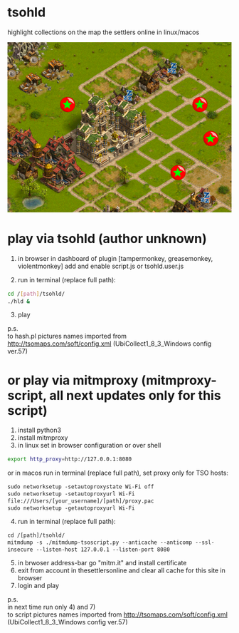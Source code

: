 # tsohld
highlight collections on the map the settlers online in linux/macos

![Screenshot](screenshot.png)


# play via tsohld (author unknown)
1) in browser in dashboard of plugin [tampermonkey, greasemonkey, violentmonkey] add and enable script.js or tsohld.user.js

2) run in terminal (replace full path):
```bash
cd /[path]/tsohld/
./hld &
```

3) play

p.s.  
to hash.pl pictures names imported from http://tsomaps.com/soft/config.xml (UbiCollect1_8_3_Windows config ver.57)


# or play via mitmproxy (mitmproxy-script, all next updates only for this script)
1) install python3
2) install mitmproxy
3) in linux set in browser configuration or over shell
```bash
export http_proxy=http://127.0.0.1:8080
```
or in macos run in terminal (replace full path), set proxy only for TSO hosts:
```shell-script
sudo networksetup -setautoproxystate Wi-Fi off
sudo networksetup -setautoproxyurl Wi-Fi file:///Users/[your_username]/[path]/proxy.pac
sudo networksetup -getautoproxyurl Wi-Fi
```
4) run in terminal (replace full path):
```shell-script
cd /[path]/tsohld/
mitmdump -s ./mitmdump-tsoscript.py --anticache --anticomp --ssl-insecure --listen-host 127.0.0.1 --listen-port 8080
```
5) in brwoser address-bar go "mitm.it" and install certificate
6) exit from account in thesettlersonline and clear all cache for this site in browser
7) login and play

p.s.  
in next time run only 4) and 7)  
to script pictures names imported from http://tsomaps.com/soft/config.xml (UbiCollect1_8_3_Windows config ver.57)
